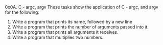 0x0A. C - argc, argv
These tasks show the application of C - argc, and argv for the following:
1. Write a program that prints its name, followed by a new line
2. Write a program that prints the number of arguments passed into it.
3. Write a program that prints all arguments it receives.
4. Write a program that multiplies two numbers.

